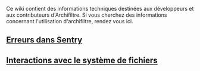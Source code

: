 Ce wiki contient des informations techniques destinées aux développeurs et aux contributeurs d'Archifiltre. Si vous cherchez des informations concernant l'utilisation d'archifiltre, rendez vous ici.

## [Erreurs dans Sentry](https://github.com/SocialGouv/archifiltre/wiki/Erreurs-dans-Sentry)

## [Interactions avec le système de fichiers](https://github.com/SocialGouv/archifiltre/wiki/Interactions-avec-le-syst%C3%A8me-de-fichiers)